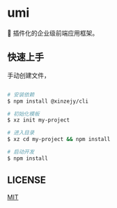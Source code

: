# umi
🍙 插件化的企业级前端应用框架。

## 快速上手

手动创建文件，

```bash

# 安装依赖
$ npm install @xinzejy/cli

# 初始化模板
$ xz init my-project

# 进入目录
$ xz cd my-project && npm install

# 启动开发
$ npm install
```

## LICENSE

[MIT](https://github.com/umijs/umi/blob/master/LICENSE)